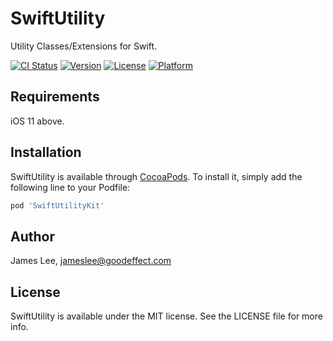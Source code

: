 # SwiftUtility
Utility Classes/Extensions for Swift.

[![CI Status](https://img.shields.io/travis/banggaoo/SwiftUtility.svg?style=flat)](https://travis-ci.org/banggaoo/SwiftUtility)
[![Version](https://img.shields.io/cocoapods/v/SwiftUtility.svg?style=flat)](https://cocoapods.org/pods/SwiftUtility)
[![License](https://img.shields.io/cocoapods/l/SwiftUtility.svg?style=flat)](https://cocoapods.org/pods/SwiftUtility)
[![Platform](https://img.shields.io/cocoapods/p/SwiftUtility.svg?style=flat)](https://cocoapods.org/pods/SwiftUtility)


## Requirements
iOS 11 above.

## Installation

SwiftUtility is available through [CocoaPods](https://cocoapods.org). To install
it, simply add the following line to your Podfile:

```ruby
pod 'SwiftUtilityKit'
```

## Author

James Lee, jameslee@goodeffect.com

## License

SwiftUtility is available under the MIT license. See the LICENSE file for more info.
